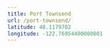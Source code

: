 ```yaml
---
title: Port Townsend
url: /port-townsend/
latitude: 48.1179702
longitude: -122.76954400000001
---
```

